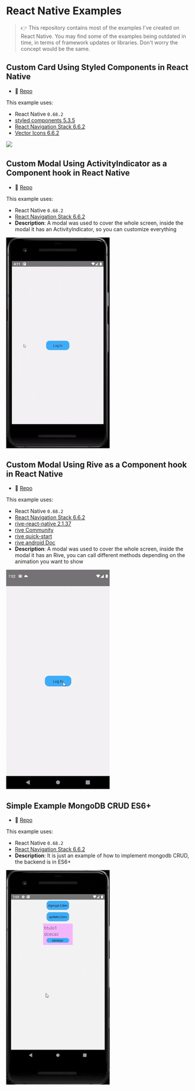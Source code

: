 # React Native Examples
<blockquote>
👉 This repository contains most of the examples I've created on React Native.
You may find some of the examples being outdated in time, in terms of framework updates or libraries. Don't worry the concept would be the same.
</blockquote>

## Custom Card Using Styled Components in React Native

- 🐙 [Repo](https://github.com/GerardoTovar/Examples-React-Gerardo/tree/main/CustomCard)

This example uses:
- React Native `0.68.2`
- [styled components 5.3.5](https://www.npmjs.com/package/styled-components)
- [React Navigation Stack 6.6.2](https://reactnavigation.org/docs/getting-started)
- [Vector Icons 6.6.2](https://www.npmjs.com/package/react-native-vector-icons)

<img src="./img/CustomCard/Screenshot.gif" width="280"/>

## Custom Modal Using ActivityIndicator as a Component hook in React Native

- 🐙 [Repo](https://github.com/GerardoTovar/Examples-React-Gerardo/tree/main/BusyIndicator)

This example uses:
- React Native `0.68.2`
- [React Navigation Stack 6.6.2](https://reactnavigation.org/docs/getting-started)
- **Description**: A modal was used to cover the whole screen, 
inside the modal it has an ActivityIndicator, so you can customize everything

<img src="./img/BusyIndicator/Screenshot.gif" width="280"/>

## Custom Modal Using Rive as a Component hook in React Native

- 🐙 [Repo](https://github.com/GerardoTovar/Examples-React-Gerardo/tree/main/BusyIndicatorRive)

This example uses:
- React Native `0.68.2`
- [React Navigation Stack 6.6.2](https://reactnavigation.org/docs/getting-started)
- [rive-react-native 2.1.37](https://github.com/rive-app/rive-react-native)
- [rive Community](https://rive.app/community/)
- [rive quick-start](https://help.rive.app/runtimes/quick-start)
- [rive android Doc](https://github.com/rive-app/rive-android)
- **Description**: A modal was used to cover the whole screen, 
inside the modal it has an Rive, you can call different methods depending 
on the animation you want to show

<img src="./img/BusyIndicatorRive/Screenshot.gif" width="280"/>

## Simple Example MongoDB CRUD ES6+

- 🐙 [Repo](https://github.com/GerardoTovar/Examples-React-Gerardo/tree/main/RnMongoCRUD1)

This example uses:
- React Native `0.68.2`
- [React Navigation Stack 6.6.2](https://reactnavigation.org/docs/getting-started)
- **Description**: It is just an example of how to implement mongodb CRUD, the backend is in ES6+

<img src="./img/RnMongoCRUD1/Screenshot.gif" width="280"/>